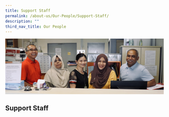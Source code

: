 ```yaml
---
title: Support Staff
permalink: /about-us/Our-People/Support-Staff/
description: ""
third_nav_title: Our People
---
```

![](/images/SupportStaff.jpg)

Support Staff
-------------